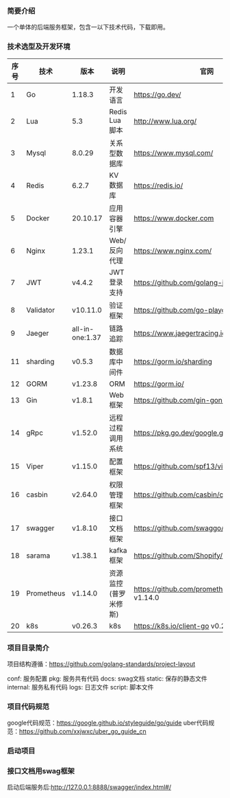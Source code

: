 ### 简要介绍
一个单体的后端服务框架，包含一以下技术代码，下载即用。


### 技术选型及开发环境
| 序号 | 技术         | 版本              | 说明           | 官网                                                  |
|----|------------|-----------------|--------------|-----------------------------------------------------|
| 1  | Go         | 1.18.3          | 开发语言         | https://go.dev/                                     |
| 2  | Lua        | 5.3             | Redis Lua 脚本 | http://www.lua.org/                                 |
| 3  | Mysql      | 8.0.29          | 关系型数据库       | https://www.mysql.com/                              |
| 4  | Redis      | 6.2.7           | KV 数据库       | https://redis.io/                                   |
| 5  | Docker     | 20.10.17        | 应用容器引擎       | https://www.docker.com                              |
| 6  | Nginx      | 1.23.1          | Web/反向代理     | https://www.nginx.com/                              |
| 7  | JWT        | v4.4.2          | JWT登录支持      | https://github.com/golang-jwt/jwt                   |
| 8  | Validator  | v10.11.0        | 验证框架         | https://github.com/go-playground/validator          |
| 9  | Jaeger     | all-in-one:1.37 | 链路追踪         | https://www.jaegertracing.io                        |
| 11 | sharding   | v0.5.3          | 数据库中间件       | https://gorm.io/sharding                            |
| 12 | GORM       | v1.23.8         | ORM          | https://gorm.io/                                    |
| 13 | Gin        | v1.8.1          | Web 框架       | https://github.com/gin-gonic/gin                    |
| 14 | gRpc       | v1.52.0         | 远程过程调用系统     | https://pkg.go.dev/google.golang.org/grpc           |
| 15 | Viper      | v1.15.0         | 配置框架         | https://github.com/spf13/viper                      |
| 16 | casbin     | v2.64.0         | 权限管理框架       | https://github.com/casbin/casbin/v2                 |
| 17 | swagger    | v1.8.10         | 接口文档框架       | https://github.com/swaggo/swag                      |
| 18 | sarama     | v1.38.1         | kafka框架      | https://github.com/Shopify/sarama                   |
| 19 | Prometheus | v1.14.0         | 资源监控(普罗米修斯)  | https://github.com/prometheus/client_golang v1.14.0 |
| 20 | k8s        | v0.26.3         | k8s          | https://k8s.io/client-go v0.26.3                    |

### 项目目录简介
项目结构遵循：https://github.com/golang-standards/project-layout

conf:                服务配置
pkg:                 服务共有代码
docs:                swag文档
static:              保存的静态文件
internal:            服务私有代码
logs:                日志文件
script:              脚本文件


### 项目代码规范
google代码规范：https://google.github.io/styleguide/go/guide
uber代码规范：https://github.com/xxjwxc/uber_go_guide_cn


### 启动项目


### 接口文档用swag框架
启动后端服务后:http://127.0.0.1:8888/swagger/index.html#/




